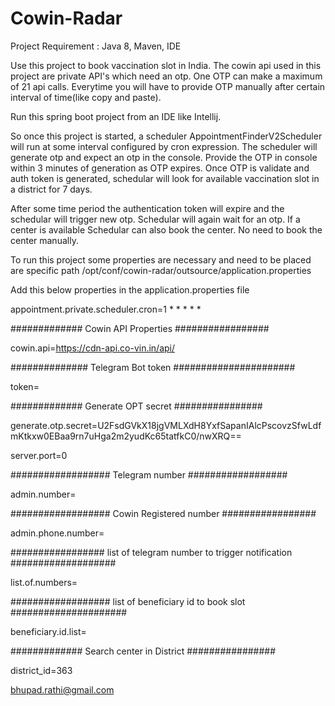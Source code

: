 # Cowin-Radar

Project Requirement : Java 8, Maven, IDE

Use this project to book vaccination slot in India. The cowin api used in this project are private API's which need an otp. One OTP can make a maximum of 21 api calls. Everytime you will have to provide OTP manually after certain interval of time(like copy and paste). 

Run this spring boot project from an IDE like Intellij. 

So once this project is started, a scheduler AppointmentFinderV2Scheduler will run at some interval configured by cron expression. The scheduler will generate otp and expect an otp in the console. Provide the OTP in console within 3 minutes of generation as OTP expires. Once OTP is validate and auth token is generated, schedular will look for available vaccination slot in a district for 7 days.

After some time period the authentication token will expire and the schedular will trigger new otp. Schedular will again wait for an otp. If a center is available Schedular can also book the center. No need to book the center manually.

To run this project some properties are necessary and need to be placed are specific path /opt/conf/cowin-radar/outsource/application.properties

Add this below properties in the application.properties file


appointment.private.scheduler.cron=1 * * * * *

############# Cowin API Properties #################

cowin.api=https://cdn-api.co-vin.in/api/

############## Telegram Bot token ######################

token=


############# Generate OPT secret ################

generate.otp.secret=U2FsdGVkX18jgVMLXdH8YxfSapanIAlcPscovzSfwLdfmKtkxw0EBaa9rn7uHga2m2yudKc65tatfkC0/nwXRQ==

server.port=0

################## Telegram number ##################

admin.number=

################## Cowin Registered number #################

admin.phone.number=

################# list of telegram number to trigger notification ###################

list.of.numbers=

################## list of beneficiary id to book slot #####################

beneficiary.id.list=

############# Search center in District ################

district_id=363



bhupad.rathi@gmail.com
